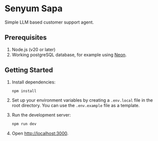 # Senyum Sapa

Simple LLM based customer support agent.

## Prerequisites

1. Node.js (v20 or later)
2. Working postgreSQL database, for example using [Neon](https://neon.com/).

## Getting Started

1. Install dependencies:

   ```bash
   npm install
   ```

2. Set up your environment variables by creating a `.env.local` file in the root directory. You can use the `.env.example` file as a template.

3. Run the development server:

   ```bash
   npm run dev
   ```

4. Open [http://localhost:3000](http://localhost:3000).
